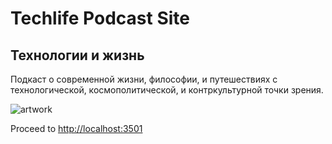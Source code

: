# Techlife Podcast Site
## Технологии и жизнь

Подкаст о современной жизни, философии, и путешествиях с технологической, космополитической, и контркультурной точки зрения.

![artwork](https://www.techlifepodcast.com/images/og-techlife-artwork-1200.jpg)

Proceed to [http://localhost:3501](http://localhost:3501)
